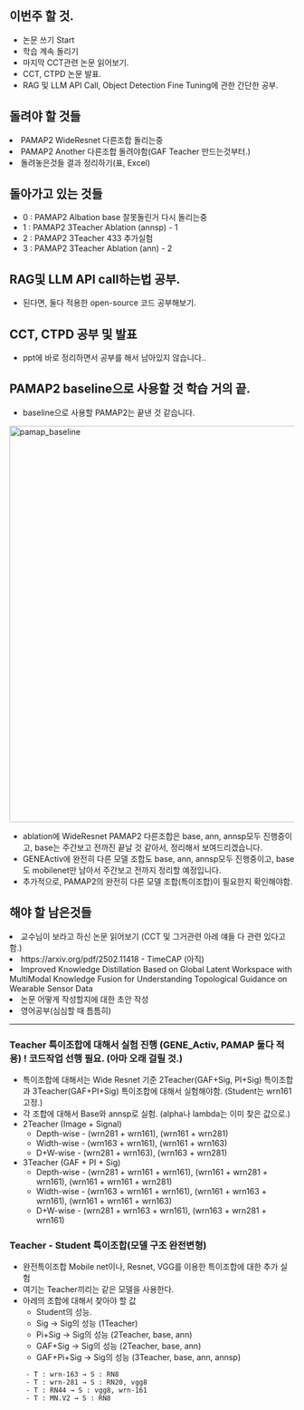 ## 이번주 할 것.
- 논문 쓰기 Start
- 학습 계속 돌리기
- 마지막 CCT관련 논문 읽어보기.
- CCT, CTPD 논문 발표.
- RAG 및 LLM API Call, Object Detection Fine Tuning에 관한 간단한 공부.


## 돌려야 할 것들
<li> PAMAP2 WideResnet 다른조합 돌리는중 </li>
<li> PAMAP2 Another 다른조합 돌려야함(GAF Teacher 만드는것부터.) </li>
<li> 돌려놓은것들 결과 정리하기(표, Excel) </li>


## 돌아가고 있는 것들
- 0 : PAMAP2 Albation base 잘못돌린거 다시 돌리는중
- 1 : PAMAP2 3Teacher Ablation (annsp) - 1
- 2 : PAMAP2 3Teacher 433 추가실험
- 3 : PAMAP2 3Teacher Ablation (ann) - 2


## RAG및 LLM API call하는법 공부.
- 된다면, 둘다 적용한 open-source 코드 공부해보기.



## CCT, CTPD 공부 및 발표
- ppt에 바로 정리하면서 공부를 해서 남아있지 않습니다..


## PAMAP2 baseline으로 사용할 것 학습 거의 끝.
- baseline으로 사용할 PAMAP2는 끝낸 것 같습니다.

<img src="https://github.com/wjdwocks/ML-DNN/raw/main/markdown/25년/25.7.17/PAMAP_baseline.png" alt="pamap_baseline" width="700">

- ablation에 WideResnet PAMAP2 다른조합은 base, ann, annsp모두 진행중이고, base는 주간보고 전까진 끝날 것 같아서, 정리해서 보여드리겠습니다.
- GENEActiv에 완전히 다른 모델 조합도 base, ann, annsp모두 진행중이고, base도 mobilenet만 남아서 주간보고 전까지 정리할 예정입니다.
- 추가적으로, PAMAP2의 완전히 다른 모델 조합(특이조합)이 필요한지 확인해야함.



## 해야 할 남은것들
<li> 교수님이 보라고 하신 논문 읽어보기 (CCT 및 그거관련 아레 얘들 다 관련 있다고 함.) </li>
<li> https://arxiv.org/pdf/2502.11418 - TimeCAP (아직) </li>
<li> Improved Knowledge Distillation Based on Global Latent Workspace with MultiModal Knowledge Fusion for Understanding Topological Guidance on Wearable Sensor Data </li>
<li> 논문 어떻게 작성할지에 대한 초안 작성 </li>
<li> 영어공부(심심할 때 틈틈히) </li>

---

### Teacher 특이조합에 대해서 실험 진행 (GENE_Activ, PAMAP 둘다 적용) ! 코드작업 선행 필요. (아마 오래 걸릴 것.)
- 특이조합에 대해서는 Wide Resnet 기준 2Teacher(GAF+Sig, PI+Sig) 특이조합과 3Teacher(GAF+PI+Sig) 특이조합에 대해서 실험해야함. (Student는 wrn161 고정.)
- 각 조합에 대해서 Base와 annsp로 실험. (alpha나 lambda는 이미 찾은 값으로.)
- 2Teacher (Image + Signal)
    * Depth-wise - (wrn281 + wrn161), (wrn161 + wrn281)
    * Width-wise - (wrn163 + wrn161), (wrn161 + wrn163)
    * D+W-wise - (wrn281 + wrn163), (wrn163 + wrn281)
- 3Teacher (GAF + PI + Sig)
    * Depth-wise - (wrn281 + wrn161 + wrn161), (wrn161 + wrn281 + wrn161), (wrn161 + wrn161 + wrn281)
    * Width-wise - (wrn163 + wrn161 + wrn161), (wrn161 + wrn163 + wrn161), (wrn161 + wrn161 + wrn163)
    * D+W-wise - (wrn281 + wrn163 + wrn161), (wrn163 + wrn281 + wrn161)

### Teacher - Student 특이조합(모델 구조 완전변형)
- 완전특이조합 Mobile net이나, Resnet, VGG를 이용한 특이조합에 대한 추가 실험
- 여기는 Teacher끼리는 같은 모델을 사용한다.
- 아레의 조합에 대해서 찾아야 할 값 
    - Student의 성능.
    - Sig → Sig의 성능 (1Teacher)
    - Pi+Sig → Sig의 성능 (2Teacher, base, ann)
    - GAF+Sig → Sig의 성능 (2Teacher, base, ann)
    - GAF+Pi+Sig → Sig의 성능 (3Teacher, base, ann, annsp)
```
    - T : wrn-163 → S : RN8
    - T : wrn-281 → S : RN20, vgg8
    - T : RN44 → S : vgg8, wrn-161
    - T : MN.V2 → S : RN8
```